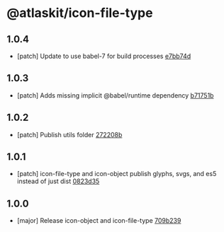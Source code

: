 # @atlaskit/icon-file-type

## 1.0.4
- [patch] Update to use babel-7 for build processes [e7bb74d](https://bitbucket.org/atlassian/atlaskit-mk-2/commits/e7bb74d)

## 1.0.3
- [patch] Adds missing implicit @babel/runtime dependency [b71751b](https://bitbucket.org/atlassian/atlaskit-mk-2/commits/b71751b)

## 1.0.2
- [patch] Publish utils folder [272208b](https://bitbucket.org/atlassian/atlaskit-mk-2/commits/272208b)

## 1.0.1
- [patch] icon-file-type and icon-object publish glyphs, svgs, and es5 instead of just dist [0823d35](https://bitbucket.org/atlassian/atlaskit-mk-2/commits/0823d35)

## 1.0.0
- [major] Release icon-object and icon-file-type [709b239](https://bitbucket.org/atlassian/atlaskit-mk-2/commits/709b239)
